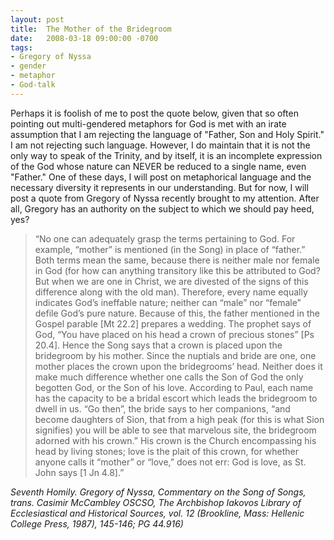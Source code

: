 ```yaml
---
layout: post
title:  The Mother of the Bridegroom
date:   2008-03-18 09:00:00 -0700
tags:
- Gregory of Nyssa
- gender
- metaphor
- God-talk
---
```

<p>
Perhaps it is foolish of me to post the quote below, given that so often pointing out multi-gendered metaphors for God is met with an irate assumption that I am rejecting the language of &quot;Father, Son and Holy Spirit.&quot;  I am not rejecting such language.  However, I do maintain that it is not the only way to speak of the Trinity, and by itself, it is an incomplete expression of the God whose nature can NEVER be reduced to a single name, even &quot;Father.&quot;  One of these days, I will post on metaphorical language and the necessary diversity it represents in our understanding.  But for now, I will post a quote from Gregory of Nyssa recently brought to my attention.  After all, Gregory has an authority on the subject to which we should pay heed, yes?
</p>
<blockquote>
“No one can adequately grasp the terms pertaining to God.  For example, “mother” is mentioned (in the Song) in place of “father.”  Both terms mean the same, because there is neither male nor female in God (for how can anything transitory like this be attributed to God?  But when we are one in Christ, we are divested of the signs of this difference along with the old man).  Therefore, every name equally indicates God’s ineffable nature; neither can “male” nor “female” defile God’s pure nature.  Because of this, the father mentioned in the Gospel parable [Mt 22.2] prepares a wedding.  The prophet says of God, “You have placed on his head a crown of precious stones” [Ps 20.4].  Hence the Song says that a crown is placed upon the bridegroom by his mother.  Since the nuptials and bride are one, one mother places the crown upon the bridegrooms’ head.  Neither does it make much difference whether one calls the Son of God the only begotten God, or the Son of his love.  According to Paul, each name has the capacity to be a bridal escort which leads the bridegroom to dwell in us.  “Go then”, the bride says to her companions, “and become daughters of Sion, that from a high peak (for this is what Sion signifies) you will be able to see that marvelous site, the bridegroom adorned with his crown.”  His crown is the Church encompassing his head by living stones; love is the plait of this crown, for whether anyone calls it “mother” or “love,” does not err: God is love, as St. John says [1 Jn 4.8].”</blockquote> <cite>Seventh Homily. Gregory of Nyssa, <em>Commentary on the Song of Songs</em>, trans. Casimir McCambley OSCSO, The Archbishop Iakovos Library of Ecclesiastical and Historical Sources, vol. 12 (Brookline, Mass: Hellenic College Press, 1987), 145-146; PG 44.916)</cite>
